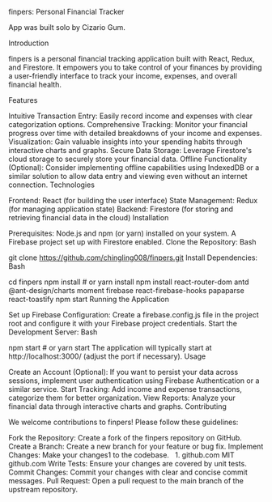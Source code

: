 finpers: Personal Financial Tracker

App was built solo by Cizario Gum.

Introduction

finpers is a personal financial tracking application built with React, Redux, and Firestore. It empowers you to take control of your finances by providing a user-friendly interface to track your income, expenses, and overall financial health.

Features

Intuitive Transaction Entry: Easily record income and expenses with clear categorization options.
Comprehensive Tracking: Monitor your financial progress over time with detailed breakdowns of your income and expenses.
Visualization: Gain valuable insights into your spending habits through interactive charts and graphs.
Secure Data Storage: Leverage Firestore's cloud storage to securely store your financial data.
Offline Functionality (Optional): Consider implementing offline capabilities using IndexedDB or a similar solution to allow data entry and viewing even without an internet connection.
Technologies

Frontend: React (for building the user interface)
State Management: Redux (for managing application state)
Backend: Firestore (for storing and retrieving financial data in the cloud)
Installation

Prerequisites:
Node.js and npm (or yarn) installed on your system.
A Firebase project set up with Firestore enabled.
Clone the Repository:
Bash

git clone https://github.com/chingling008/finpers.git
Install Dependencies:
Bash

cd finpers
npm install  # or yarn install
npm install react-router-dom antd @ant-design/charts moment firebase react-firebase-hooks papaparse react-toastify
npm start
Running the Application

Set up Firebase Configuration:
Create a firebase.config.js file in the project root and configure it with your Firebase project credentials.
Start the Development Server:
Bash

npm start  # or yarn start
The application will typically start at http://localhost:3000/ (adjust the port if necessary).
Usage

Create an Account (Optional): If you want to persist your data across sessions, implement user authentication using Firebase Authentication or a similar service.
Start Tracking: Add income and expense transactions, categorize them for better organization.
View Reports: Analyze your financial data through interactive charts and graphs.
Contributing

We welcome contributions to finpers! Please follow these guidelines:

Fork the Repository: Create a fork of the finpers repository on GitHub.
Create a Branch: Create a new branch for your feature or bug fix.
Implement Changes: Make your changes1 to the codebase.   
1.
github.com
MIT
github.com
Write Tests: Ensure your changes are covered by unit tests.
Commit Changes: Commit your changes with clear and concise commit messages.
Pull Request: Open a pull request to the main branch of the upstream repository.

